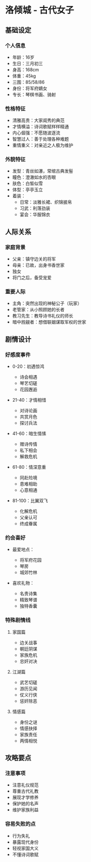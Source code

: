# 洛倾城 - 古代女子

## 基础设定
### 个人信息
- 年龄：16岁
- 生日：三月初三
- 身高：168cm
- 体重：45kg
- 三围：85/58/86
- 身份：将军府嫡女
- 专长：琴棋书画、骑射

### 性格特征
- 清雅高贵：大家闺秀的典范
- 才情横溢：诗词歌赋样样精通
- 内心倔强：不愿随波逐流
- 智慧过人：善于处理各种难题
- 重情重义：对亲近之人极为维护

### 外貌特征
- 发型：青丝如瀑，常绾古典发髻
- 瞳色：澄澈如水的杏眼
- 肤色：白皙似雪
- 体型：亭亭玉立
- 着装：
  - 日常：淡雅长裙、织锦披帛
  - 习武：利落劲装
  - 宴会：华服锦衣

## 人际关系
### 家庭背景
- 父亲：镇守边关的将军
- 母亲：已故，出身书香世家
- 独女
- 将门之后，备受宠爱

### 重要人际
- 主角：突然出现的神秘公子（玩家）
- 老管家：从小照顾她的长者
- 教习先生：教导诗书礼仪的师长
- 暗中觊觎者：想借联姻谋取军权的世家

## 剧情设计
### 好感度事件
- 0-20：初遇惊鸿
  - 诗会相遇
  - 琴艺切磋
  - 花园邂逅

- 21-40：才情相惜
  - 对诗论画
  - 共赏月色
  - 探讨兵法

- 41-60：暗生情愫
  - 赠诗传情
  - 私下相会
  - 解救危机

- 61-80：情深意重
  - 同赴险境
  - 患难相助
  - 心意相通

- 81-100：比翼双飞
  - 化解危机
  - 父亲认可
  - 终成眷属

### 约会喜好
- 最爱地点：
  - 将军府花园
  - 琴房
  - 城郊竹林
  
- 喜欢礼物：
  - 名贵诗集
  - 精致琴谱
  - 独特香囊

### 特殊剧情线
1. 家国篇
   - 边关战事
   - 朝廷阴谋
   - 家族危机
   - 忠奸对决

2. 江湖篇
   - 武艺切磋
   - 游历见闻
   - 仗义行侠
   - 惩奸除恶

3. 情感篇
   - 身份之谜
   - 情感抉择
   - 家族责任
   - 两情相悦

## 攻略要点
### 注意事项
- 注意礼仪规范
- 尊重古代礼教
- 展现才学修养
- 保护她的名声
- 维护家族利益

### 容易失败的点
- 行为失礼
- 暴露现代身份
- 轻视家国大义
- 不懂诗词歌赋
